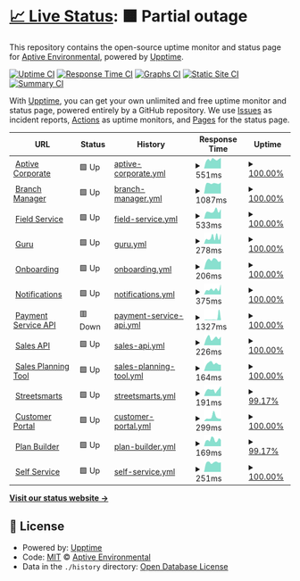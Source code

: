 # [📈 Live Status](https://status.aptivetech.com): <!--live status--> **🟧 Partial outage**

This repository contains the open-source uptime monitor and status page for [Aptive Environmental](https://goaptive.com), powered by [Upptime](https://github.com/upptime/upptime).

[![Uptime CI](https://github.com/aptive-env/status/workflows/Uptime%20CI/badge.svg)](https://github.com/aptive-env/status/actions?query=workflow%3A%22Uptime+CI%22)
[![Response Time CI](https://github.com/aptive-env/status/workflows/Response%20Time%20CI/badge.svg)](https://github.com/aptive-env/status/actions?query=workflow%3A%22Response+Time+CI%22)
[![Graphs CI](https://github.com/aptive-env/status/workflows/Graphs%20CI/badge.svg)](https://github.com/aptive-env/status/actions?query=workflow%3A%22Graphs+CI%22)
[![Static Site CI](https://github.com/aptive-env/status/workflows/Static%20Site%20CI/badge.svg)](https://github.com/aptive-env/status/actions?query=workflow%3A%22Static+Site+CI%22)
[![Summary CI](https://github.com/aptive-env/status/workflows/Summary%20CI/badge.svg)](https://github.com/aptive-env/status/actions?query=workflow%3A%22Summary+CI%22)

With [Upptime](https://upptime.js.org), you can get your own unlimited and free uptime monitor and status page, powered entirely by a GitHub repository. We use [Issues](https://github.com/aptive-env/status/issues) as incident reports, [Actions](https://github.com/aptive-env/status/actions) as uptime monitors, and [Pages](https://status.aptivetech.com) for the status page.

<!--start: status pages-->
<!-- This summary is generated by Upptime (https://github.com/upptime/upptime) -->
<!-- Do not edit this manually, your changes will be overwritten -->
<!-- prettier-ignore -->
| URL | Status | History | Response Time | Uptime |
| --- | ------ | ------- | ------------- | ------ |
| <img alt="" src="https://icons.duckduckgo.com/ip3/www.goaptive.com.ico" height="13"> [Aptive Corporate](https://www.goaptive.com) | 🟩 Up | [aptive-corporate.yml](https://github.com/aptive-env/status/commits/HEAD/history/aptive-corporate.yml) | <details><summary><img alt="Response time graph" src="./graphs/aptive-corporate/response-time-week.png" height="20"> 551ms</summary><br><a href="https://status.aptivetech.com/history/aptive-corporate"><img alt="Response time 461" src="https://img.shields.io/endpoint?url=https%3A%2F%2Fraw.githubusercontent.com%2Faptive-env%2Fstatus%2FHEAD%2Fapi%2Faptive-corporate%2Fresponse-time.json"></a><br><a href="https://status.aptivetech.com/history/aptive-corporate"><img alt="24-hour response time 655" src="https://img.shields.io/endpoint?url=https%3A%2F%2Fraw.githubusercontent.com%2Faptive-env%2Fstatus%2FHEAD%2Fapi%2Faptive-corporate%2Fresponse-time-day.json"></a><br><a href="https://status.aptivetech.com/history/aptive-corporate"><img alt="7-day response time 551" src="https://img.shields.io/endpoint?url=https%3A%2F%2Fraw.githubusercontent.com%2Faptive-env%2Fstatus%2FHEAD%2Fapi%2Faptive-corporate%2Fresponse-time-week.json"></a><br><a href="https://status.aptivetech.com/history/aptive-corporate"><img alt="30-day response time 538" src="https://img.shields.io/endpoint?url=https%3A%2F%2Fraw.githubusercontent.com%2Faptive-env%2Fstatus%2FHEAD%2Fapi%2Faptive-corporate%2Fresponse-time-month.json"></a><br><a href="https://status.aptivetech.com/history/aptive-corporate"><img alt="1-year response time 476" src="https://img.shields.io/endpoint?url=https%3A%2F%2Fraw.githubusercontent.com%2Faptive-env%2Fstatus%2FHEAD%2Fapi%2Faptive-corporate%2Fresponse-time-year.json"></a></details> | <details><summary><a href="https://status.aptivetech.com/history/aptive-corporate">100.00%</a></summary><a href="https://status.aptivetech.com/history/aptive-corporate"><img alt="All-time uptime 100.00%" src="https://img.shields.io/endpoint?url=https%3A%2F%2Fraw.githubusercontent.com%2Faptive-env%2Fstatus%2FHEAD%2Fapi%2Faptive-corporate%2Fuptime.json"></a><br><a href="https://status.aptivetech.com/history/aptive-corporate"><img alt="24-hour uptime 100.00%" src="https://img.shields.io/endpoint?url=https%3A%2F%2Fraw.githubusercontent.com%2Faptive-env%2Fstatus%2FHEAD%2Fapi%2Faptive-corporate%2Fuptime-day.json"></a><br><a href="https://status.aptivetech.com/history/aptive-corporate"><img alt="7-day uptime 100.00%" src="https://img.shields.io/endpoint?url=https%3A%2F%2Fraw.githubusercontent.com%2Faptive-env%2Fstatus%2FHEAD%2Fapi%2Faptive-corporate%2Fuptime-week.json"></a><br><a href="https://status.aptivetech.com/history/aptive-corporate"><img alt="30-day uptime 100.00%" src="https://img.shields.io/endpoint?url=https%3A%2F%2Fraw.githubusercontent.com%2Faptive-env%2Fstatus%2FHEAD%2Fapi%2Faptive-corporate%2Fuptime-month.json"></a><br><a href="https://status.aptivetech.com/history/aptive-corporate"><img alt="1-year uptime 100.00%" src="https://img.shields.io/endpoint?url=https%3A%2F%2Fraw.githubusercontent.com%2Faptive-env%2Fstatus%2FHEAD%2Fapi%2Faptive-corporate%2Fuptime-year.json"></a></details>
| <img alt="" src="https://icons.duckduckgo.com/ip3/bmapi.aptive.guru.ico" height="13"> [Branch Manager](https://bmapi.aptive.guru/users/getQuotes) | 🟩 Up | [branch-manager.yml](https://github.com/aptive-env/status/commits/HEAD/history/branch-manager.yml) | <details><summary><img alt="Response time graph" src="./graphs/branch-manager/response-time-week.png" height="20"> 1087ms</summary><br><a href="https://status.aptivetech.com/history/branch-manager"><img alt="Response time 1319" src="https://img.shields.io/endpoint?url=https%3A%2F%2Fraw.githubusercontent.com%2Faptive-env%2Fstatus%2FHEAD%2Fapi%2Fbranch-manager%2Fresponse-time.json"></a><br><a href="https://status.aptivetech.com/history/branch-manager"><img alt="24-hour response time 1170" src="https://img.shields.io/endpoint?url=https%3A%2F%2Fraw.githubusercontent.com%2Faptive-env%2Fstatus%2FHEAD%2Fapi%2Fbranch-manager%2Fresponse-time-day.json"></a><br><a href="https://status.aptivetech.com/history/branch-manager"><img alt="7-day response time 1087" src="https://img.shields.io/endpoint?url=https%3A%2F%2Fraw.githubusercontent.com%2Faptive-env%2Fstatus%2FHEAD%2Fapi%2Fbranch-manager%2Fresponse-time-week.json"></a><br><a href="https://status.aptivetech.com/history/branch-manager"><img alt="30-day response time 1262" src="https://img.shields.io/endpoint?url=https%3A%2F%2Fraw.githubusercontent.com%2Faptive-env%2Fstatus%2FHEAD%2Fapi%2Fbranch-manager%2Fresponse-time-month.json"></a><br><a href="https://status.aptivetech.com/history/branch-manager"><img alt="1-year response time 1336" src="https://img.shields.io/endpoint?url=https%3A%2F%2Fraw.githubusercontent.com%2Faptive-env%2Fstatus%2FHEAD%2Fapi%2Fbranch-manager%2Fresponse-time-year.json"></a></details> | <details><summary><a href="https://status.aptivetech.com/history/branch-manager">100.00%</a></summary><a href="https://status.aptivetech.com/history/branch-manager"><img alt="All-time uptime 99.96%" src="https://img.shields.io/endpoint?url=https%3A%2F%2Fraw.githubusercontent.com%2Faptive-env%2Fstatus%2FHEAD%2Fapi%2Fbranch-manager%2Fuptime.json"></a><br><a href="https://status.aptivetech.com/history/branch-manager"><img alt="24-hour uptime 100.00%" src="https://img.shields.io/endpoint?url=https%3A%2F%2Fraw.githubusercontent.com%2Faptive-env%2Fstatus%2FHEAD%2Fapi%2Fbranch-manager%2Fuptime-day.json"></a><br><a href="https://status.aptivetech.com/history/branch-manager"><img alt="7-day uptime 100.00%" src="https://img.shields.io/endpoint?url=https%3A%2F%2Fraw.githubusercontent.com%2Faptive-env%2Fstatus%2FHEAD%2Fapi%2Fbranch-manager%2Fuptime-week.json"></a><br><a href="https://status.aptivetech.com/history/branch-manager"><img alt="30-day uptime 100.00%" src="https://img.shields.io/endpoint?url=https%3A%2F%2Fraw.githubusercontent.com%2Faptive-env%2Fstatus%2FHEAD%2Fapi%2Fbranch-manager%2Fuptime-month.json"></a><br><a href="https://status.aptivetech.com/history/branch-manager"><img alt="1-year uptime 99.95%" src="https://img.shields.io/endpoint?url=https%3A%2F%2Fraw.githubusercontent.com%2Faptive-env%2Fstatus%2FHEAD%2Fapi%2Fbranch-manager%2Fuptime-year.json"></a></details>
| <img alt="" src="https://icons.duckduckgo.com/ip3/api.field-services.prd.goaptive.com.ico" height="13"> [Field Service](https://api.field-services.prd.goaptive.com) | 🟩 Up | [field-service.yml](https://github.com/aptive-env/status/commits/HEAD/history/field-service.yml) | <details><summary><img alt="Response time graph" src="./graphs/field-service/response-time-week.png" height="20"> 533ms</summary><br><a href="https://status.aptivetech.com/history/field-service"><img alt="Response time 640" src="https://img.shields.io/endpoint?url=https%3A%2F%2Fraw.githubusercontent.com%2Faptive-env%2Fstatus%2FHEAD%2Fapi%2Ffield-service%2Fresponse-time.json"></a><br><a href="https://status.aptivetech.com/history/field-service"><img alt="24-hour response time 670" src="https://img.shields.io/endpoint?url=https%3A%2F%2Fraw.githubusercontent.com%2Faptive-env%2Fstatus%2FHEAD%2Fapi%2Ffield-service%2Fresponse-time-day.json"></a><br><a href="https://status.aptivetech.com/history/field-service"><img alt="7-day response time 533" src="https://img.shields.io/endpoint?url=https%3A%2F%2Fraw.githubusercontent.com%2Faptive-env%2Fstatus%2FHEAD%2Fapi%2Ffield-service%2Fresponse-time-week.json"></a><br><a href="https://status.aptivetech.com/history/field-service"><img alt="30-day response time 529" src="https://img.shields.io/endpoint?url=https%3A%2F%2Fraw.githubusercontent.com%2Faptive-env%2Fstatus%2FHEAD%2Fapi%2Ffield-service%2Fresponse-time-month.json"></a><br><a href="https://status.aptivetech.com/history/field-service"><img alt="1-year response time 711" src="https://img.shields.io/endpoint?url=https%3A%2F%2Fraw.githubusercontent.com%2Faptive-env%2Fstatus%2FHEAD%2Fapi%2Ffield-service%2Fresponse-time-year.json"></a></details> | <details><summary><a href="https://status.aptivetech.com/history/field-service">100.00%</a></summary><a href="https://status.aptivetech.com/history/field-service"><img alt="All-time uptime 100.00%" src="https://img.shields.io/endpoint?url=https%3A%2F%2Fraw.githubusercontent.com%2Faptive-env%2Fstatus%2FHEAD%2Fapi%2Ffield-service%2Fuptime.json"></a><br><a href="https://status.aptivetech.com/history/field-service"><img alt="24-hour uptime 100.00%" src="https://img.shields.io/endpoint?url=https%3A%2F%2Fraw.githubusercontent.com%2Faptive-env%2Fstatus%2FHEAD%2Fapi%2Ffield-service%2Fuptime-day.json"></a><br><a href="https://status.aptivetech.com/history/field-service"><img alt="7-day uptime 100.00%" src="https://img.shields.io/endpoint?url=https%3A%2F%2Fraw.githubusercontent.com%2Faptive-env%2Fstatus%2FHEAD%2Fapi%2Ffield-service%2Fuptime-week.json"></a><br><a href="https://status.aptivetech.com/history/field-service"><img alt="30-day uptime 100.00%" src="https://img.shields.io/endpoint?url=https%3A%2F%2Fraw.githubusercontent.com%2Faptive-env%2Fstatus%2FHEAD%2Fapi%2Ffield-service%2Fuptime-month.json"></a><br><a href="https://status.aptivetech.com/history/field-service"><img alt="1-year uptime 99.99%" src="https://img.shields.io/endpoint?url=https%3A%2F%2Fraw.githubusercontent.com%2Faptive-env%2Fstatus%2FHEAD%2Fapi%2Ffield-service%2Fuptime-year.json"></a></details>
| <img alt="" src="https://icons.duckduckgo.com/ip3/apistats.aptive.guru.ico" height="13"> [Guru](https://apistats.aptive.guru) | 🟩 Up | [guru.yml](https://github.com/aptive-env/status/commits/HEAD/history/guru.yml) | <details><summary><img alt="Response time graph" src="./graphs/guru/response-time-week.png" height="20"> 278ms</summary><br><a href="https://status.aptivetech.com/history/guru"><img alt="Response time 437" src="https://img.shields.io/endpoint?url=https%3A%2F%2Fraw.githubusercontent.com%2Faptive-env%2Fstatus%2FHEAD%2Fapi%2Fguru%2Fresponse-time.json"></a><br><a href="https://status.aptivetech.com/history/guru"><img alt="24-hour response time 433" src="https://img.shields.io/endpoint?url=https%3A%2F%2Fraw.githubusercontent.com%2Faptive-env%2Fstatus%2FHEAD%2Fapi%2Fguru%2Fresponse-time-day.json"></a><br><a href="https://status.aptivetech.com/history/guru"><img alt="7-day response time 278" src="https://img.shields.io/endpoint?url=https%3A%2F%2Fraw.githubusercontent.com%2Faptive-env%2Fstatus%2FHEAD%2Fapi%2Fguru%2Fresponse-time-week.json"></a><br><a href="https://status.aptivetech.com/history/guru"><img alt="30-day response time 343" src="https://img.shields.io/endpoint?url=https%3A%2F%2Fraw.githubusercontent.com%2Faptive-env%2Fstatus%2FHEAD%2Fapi%2Fguru%2Fresponse-time-month.json"></a><br><a href="https://status.aptivetech.com/history/guru"><img alt="1-year response time 425" src="https://img.shields.io/endpoint?url=https%3A%2F%2Fraw.githubusercontent.com%2Faptive-env%2Fstatus%2FHEAD%2Fapi%2Fguru%2Fresponse-time-year.json"></a></details> | <details><summary><a href="https://status.aptivetech.com/history/guru">100.00%</a></summary><a href="https://status.aptivetech.com/history/guru"><img alt="All-time uptime 100.00%" src="https://img.shields.io/endpoint?url=https%3A%2F%2Fraw.githubusercontent.com%2Faptive-env%2Fstatus%2FHEAD%2Fapi%2Fguru%2Fuptime.json"></a><br><a href="https://status.aptivetech.com/history/guru"><img alt="24-hour uptime 100.00%" src="https://img.shields.io/endpoint?url=https%3A%2F%2Fraw.githubusercontent.com%2Faptive-env%2Fstatus%2FHEAD%2Fapi%2Fguru%2Fuptime-day.json"></a><br><a href="https://status.aptivetech.com/history/guru"><img alt="7-day uptime 100.00%" src="https://img.shields.io/endpoint?url=https%3A%2F%2Fraw.githubusercontent.com%2Faptive-env%2Fstatus%2FHEAD%2Fapi%2Fguru%2Fuptime-week.json"></a><br><a href="https://status.aptivetech.com/history/guru"><img alt="30-day uptime 100.00%" src="https://img.shields.io/endpoint?url=https%3A%2F%2Fraw.githubusercontent.com%2Faptive-env%2Fstatus%2FHEAD%2Fapi%2Fguru%2Fuptime-month.json"></a><br><a href="https://status.aptivetech.com/history/guru"><img alt="1-year uptime 100.00%" src="https://img.shields.io/endpoint?url=https%3A%2F%2Fraw.githubusercontent.com%2Faptive-env%2Fstatus%2FHEAD%2Fapi%2Fguru%2Fuptime-year.json"></a></details>
| <img alt="" src="https://icons.duckduckgo.com/ip3/api.onboarding.prd.goaptive.com.ico" height="13"> [Onboarding](https://api.onboarding.prd.goaptive.com) | 🟩 Up | [onboarding.yml](https://github.com/aptive-env/status/commits/HEAD/history/onboarding.yml) | <details><summary><img alt="Response time graph" src="./graphs/onboarding/response-time-week.png" height="20"> 206ms</summary><br><a href="https://status.aptivetech.com/history/onboarding"><img alt="Response time 206" src="https://img.shields.io/endpoint?url=https%3A%2F%2Fraw.githubusercontent.com%2Faptive-env%2Fstatus%2FHEAD%2Fapi%2Fonboarding%2Fresponse-time.json"></a><br><a href="https://status.aptivetech.com/history/onboarding"><img alt="24-hour response time 189" src="https://img.shields.io/endpoint?url=https%3A%2F%2Fraw.githubusercontent.com%2Faptive-env%2Fstatus%2FHEAD%2Fapi%2Fonboarding%2Fresponse-time-day.json"></a><br><a href="https://status.aptivetech.com/history/onboarding"><img alt="7-day response time 206" src="https://img.shields.io/endpoint?url=https%3A%2F%2Fraw.githubusercontent.com%2Faptive-env%2Fstatus%2FHEAD%2Fapi%2Fonboarding%2Fresponse-time-week.json"></a><br><a href="https://status.aptivetech.com/history/onboarding"><img alt="30-day response time 210" src="https://img.shields.io/endpoint?url=https%3A%2F%2Fraw.githubusercontent.com%2Faptive-env%2Fstatus%2FHEAD%2Fapi%2Fonboarding%2Fresponse-time-month.json"></a><br><a href="https://status.aptivetech.com/history/onboarding"><img alt="1-year response time 201" src="https://img.shields.io/endpoint?url=https%3A%2F%2Fraw.githubusercontent.com%2Faptive-env%2Fstatus%2FHEAD%2Fapi%2Fonboarding%2Fresponse-time-year.json"></a></details> | <details><summary><a href="https://status.aptivetech.com/history/onboarding">100.00%</a></summary><a href="https://status.aptivetech.com/history/onboarding"><img alt="All-time uptime 100.00%" src="https://img.shields.io/endpoint?url=https%3A%2F%2Fraw.githubusercontent.com%2Faptive-env%2Fstatus%2FHEAD%2Fapi%2Fonboarding%2Fuptime.json"></a><br><a href="https://status.aptivetech.com/history/onboarding"><img alt="24-hour uptime 100.00%" src="https://img.shields.io/endpoint?url=https%3A%2F%2Fraw.githubusercontent.com%2Faptive-env%2Fstatus%2FHEAD%2Fapi%2Fonboarding%2Fuptime-day.json"></a><br><a href="https://status.aptivetech.com/history/onboarding"><img alt="7-day uptime 100.00%" src="https://img.shields.io/endpoint?url=https%3A%2F%2Fraw.githubusercontent.com%2Faptive-env%2Fstatus%2FHEAD%2Fapi%2Fonboarding%2Fuptime-week.json"></a><br><a href="https://status.aptivetech.com/history/onboarding"><img alt="30-day uptime 100.00%" src="https://img.shields.io/endpoint?url=https%3A%2F%2Fraw.githubusercontent.com%2Faptive-env%2Fstatus%2FHEAD%2Fapi%2Fonboarding%2Fuptime-month.json"></a><br><a href="https://status.aptivetech.com/history/onboarding"><img alt="1-year uptime 100.00%" src="https://img.shields.io/endpoint?url=https%3A%2F%2Fraw.githubusercontent.com%2Faptive-env%2Fstatus%2FHEAD%2Fapi%2Fonboarding%2Fuptime-year.json"></a></details>
| <img alt="" src="https://icons.duckduckgo.com/ip3/api.notifications.prd.goaptive.com.ico" height="13"> [Notifications](https://api.notifications.prd.goaptive.com) | 🟩 Up | [notifications.yml](https://github.com/aptive-env/status/commits/HEAD/history/notifications.yml) | <details><summary><img alt="Response time graph" src="./graphs/notifications/response-time-week.png" height="20"> 375ms</summary><br><a href="https://status.aptivetech.com/history/notifications"><img alt="Response time 357" src="https://img.shields.io/endpoint?url=https%3A%2F%2Fraw.githubusercontent.com%2Faptive-env%2Fstatus%2FHEAD%2Fapi%2Fnotifications%2Fresponse-time.json"></a><br><a href="https://status.aptivetech.com/history/notifications"><img alt="24-hour response time 705" src="https://img.shields.io/endpoint?url=https%3A%2F%2Fraw.githubusercontent.com%2Faptive-env%2Fstatus%2FHEAD%2Fapi%2Fnotifications%2Fresponse-time-day.json"></a><br><a href="https://status.aptivetech.com/history/notifications"><img alt="7-day response time 375" src="https://img.shields.io/endpoint?url=https%3A%2F%2Fraw.githubusercontent.com%2Faptive-env%2Fstatus%2FHEAD%2Fapi%2Fnotifications%2Fresponse-time-week.json"></a><br><a href="https://status.aptivetech.com/history/notifications"><img alt="30-day response time 431" src="https://img.shields.io/endpoint?url=https%3A%2F%2Fraw.githubusercontent.com%2Faptive-env%2Fstatus%2FHEAD%2Fapi%2Fnotifications%2Fresponse-time-month.json"></a><br><a href="https://status.aptivetech.com/history/notifications"><img alt="1-year response time 363" src="https://img.shields.io/endpoint?url=https%3A%2F%2Fraw.githubusercontent.com%2Faptive-env%2Fstatus%2FHEAD%2Fapi%2Fnotifications%2Fresponse-time-year.json"></a></details> | <details><summary><a href="https://status.aptivetech.com/history/notifications">100.00%</a></summary><a href="https://status.aptivetech.com/history/notifications"><img alt="All-time uptime 100.00%" src="https://img.shields.io/endpoint?url=https%3A%2F%2Fraw.githubusercontent.com%2Faptive-env%2Fstatus%2FHEAD%2Fapi%2Fnotifications%2Fuptime.json"></a><br><a href="https://status.aptivetech.com/history/notifications"><img alt="24-hour uptime 100.00%" src="https://img.shields.io/endpoint?url=https%3A%2F%2Fraw.githubusercontent.com%2Faptive-env%2Fstatus%2FHEAD%2Fapi%2Fnotifications%2Fuptime-day.json"></a><br><a href="https://status.aptivetech.com/history/notifications"><img alt="7-day uptime 100.00%" src="https://img.shields.io/endpoint?url=https%3A%2F%2Fraw.githubusercontent.com%2Faptive-env%2Fstatus%2FHEAD%2Fapi%2Fnotifications%2Fuptime-week.json"></a><br><a href="https://status.aptivetech.com/history/notifications"><img alt="30-day uptime 100.00%" src="https://img.shields.io/endpoint?url=https%3A%2F%2Fraw.githubusercontent.com%2Faptive-env%2Fstatus%2FHEAD%2Fapi%2Fnotifications%2Fuptime-month.json"></a><br><a href="https://status.aptivetech.com/history/notifications"><img alt="1-year uptime 100.00%" src="https://img.shields.io/endpoint?url=https%3A%2F%2Fraw.githubusercontent.com%2Faptive-env%2Fstatus%2FHEAD%2Fapi%2Fnotifications%2Fuptime-year.json"></a></details>
| <img alt="" src="https://icons.duckduckgo.com/ip3/api.aptive.tech.ico" height="13"> [Payment Service API](https://api.aptive.tech/payments/health) | 🟥 Down | [payment-service-api.yml](https://github.com/aptive-env/status/commits/HEAD/history/payment-service-api.yml) | <details><summary><img alt="Response time graph" src="./graphs/payment-service-api/response-time-week.png" height="20"> 1327ms</summary><br><a href="https://status.aptivetech.com/history/payment-service-api"><img alt="Response time 476" src="https://img.shields.io/endpoint?url=https%3A%2F%2Fraw.githubusercontent.com%2Faptive-env%2Fstatus%2FHEAD%2Fapi%2Fpayment-service-api%2Fresponse-time.json"></a><br><a href="https://status.aptivetech.com/history/payment-service-api"><img alt="24-hour response time 270" src="https://img.shields.io/endpoint?url=https%3A%2F%2Fraw.githubusercontent.com%2Faptive-env%2Fstatus%2FHEAD%2Fapi%2Fpayment-service-api%2Fresponse-time-day.json"></a><br><a href="https://status.aptivetech.com/history/payment-service-api"><img alt="7-day response time 1327" src="https://img.shields.io/endpoint?url=https%3A%2F%2Fraw.githubusercontent.com%2Faptive-env%2Fstatus%2FHEAD%2Fapi%2Fpayment-service-api%2Fresponse-time-week.json"></a><br><a href="https://status.aptivetech.com/history/payment-service-api"><img alt="30-day response time 659" src="https://img.shields.io/endpoint?url=https%3A%2F%2Fraw.githubusercontent.com%2Faptive-env%2Fstatus%2FHEAD%2Fapi%2Fpayment-service-api%2Fresponse-time-month.json"></a><br><a href="https://status.aptivetech.com/history/payment-service-api"><img alt="1-year response time 484" src="https://img.shields.io/endpoint?url=https%3A%2F%2Fraw.githubusercontent.com%2Faptive-env%2Fstatus%2FHEAD%2Fapi%2Fpayment-service-api%2Fresponse-time-year.json"></a></details> | <details><summary><a href="https://status.aptivetech.com/history/payment-service-api">100.00%</a></summary><a href="https://status.aptivetech.com/history/payment-service-api"><img alt="All-time uptime 99.99%" src="https://img.shields.io/endpoint?url=https%3A%2F%2Fraw.githubusercontent.com%2Faptive-env%2Fstatus%2FHEAD%2Fapi%2Fpayment-service-api%2Fuptime.json"></a><br><a href="https://status.aptivetech.com/history/payment-service-api"><img alt="24-hour uptime 99.98%" src="https://img.shields.io/endpoint?url=https%3A%2F%2Fraw.githubusercontent.com%2Faptive-env%2Fstatus%2FHEAD%2Fapi%2Fpayment-service-api%2Fuptime-day.json"></a><br><a href="https://status.aptivetech.com/history/payment-service-api"><img alt="7-day uptime 100.00%" src="https://img.shields.io/endpoint?url=https%3A%2F%2Fraw.githubusercontent.com%2Faptive-env%2Fstatus%2FHEAD%2Fapi%2Fpayment-service-api%2Fuptime-week.json"></a><br><a href="https://status.aptivetech.com/history/payment-service-api"><img alt="30-day uptime 100.00%" src="https://img.shields.io/endpoint?url=https%3A%2F%2Fraw.githubusercontent.com%2Faptive-env%2Fstatus%2FHEAD%2Fapi%2Fpayment-service-api%2Fuptime-month.json"></a><br><a href="https://status.aptivetech.com/history/payment-service-api"><img alt="1-year uptime 99.99%" src="https://img.shields.io/endpoint?url=https%3A%2F%2Fraw.githubusercontent.com%2Faptive-env%2Fstatus%2FHEAD%2Fapi%2Fpayment-service-api%2Fuptime-year.json"></a></details>
| <img alt="" src="https://icons.duckduckgo.com/ip3/api.sales-app.prd.goaptive.com.ico" height="13"> [Sales API](https://api.sales-app.prd.goaptive.com/health-check) | 🟩 Up | [sales-api.yml](https://github.com/aptive-env/status/commits/HEAD/history/sales-api.yml) | <details><summary><img alt="Response time graph" src="./graphs/sales-api/response-time-week.png" height="20"> 226ms</summary><br><a href="https://status.aptivetech.com/history/sales-api"><img alt="Response time 277" src="https://img.shields.io/endpoint?url=https%3A%2F%2Fraw.githubusercontent.com%2Faptive-env%2Fstatus%2FHEAD%2Fapi%2Fsales-api%2Fresponse-time.json"></a><br><a href="https://status.aptivetech.com/history/sales-api"><img alt="24-hour response time 264" src="https://img.shields.io/endpoint?url=https%3A%2F%2Fraw.githubusercontent.com%2Faptive-env%2Fstatus%2FHEAD%2Fapi%2Fsales-api%2Fresponse-time-day.json"></a><br><a href="https://status.aptivetech.com/history/sales-api"><img alt="7-day response time 226" src="https://img.shields.io/endpoint?url=https%3A%2F%2Fraw.githubusercontent.com%2Faptive-env%2Fstatus%2FHEAD%2Fapi%2Fsales-api%2Fresponse-time-week.json"></a><br><a href="https://status.aptivetech.com/history/sales-api"><img alt="30-day response time 208" src="https://img.shields.io/endpoint?url=https%3A%2F%2Fraw.githubusercontent.com%2Faptive-env%2Fstatus%2FHEAD%2Fapi%2Fsales-api%2Fresponse-time-month.json"></a><br><a href="https://status.aptivetech.com/history/sales-api"><img alt="1-year response time 287" src="https://img.shields.io/endpoint?url=https%3A%2F%2Fraw.githubusercontent.com%2Faptive-env%2Fstatus%2FHEAD%2Fapi%2Fsales-api%2Fresponse-time-year.json"></a></details> | <details><summary><a href="https://status.aptivetech.com/history/sales-api">100.00%</a></summary><a href="https://status.aptivetech.com/history/sales-api"><img alt="All-time uptime 100.00%" src="https://img.shields.io/endpoint?url=https%3A%2F%2Fraw.githubusercontent.com%2Faptive-env%2Fstatus%2FHEAD%2Fapi%2Fsales-api%2Fuptime.json"></a><br><a href="https://status.aptivetech.com/history/sales-api"><img alt="24-hour uptime 100.00%" src="https://img.shields.io/endpoint?url=https%3A%2F%2Fraw.githubusercontent.com%2Faptive-env%2Fstatus%2FHEAD%2Fapi%2Fsales-api%2Fuptime-day.json"></a><br><a href="https://status.aptivetech.com/history/sales-api"><img alt="7-day uptime 100.00%" src="https://img.shields.io/endpoint?url=https%3A%2F%2Fraw.githubusercontent.com%2Faptive-env%2Fstatus%2FHEAD%2Fapi%2Fsales-api%2Fuptime-week.json"></a><br><a href="https://status.aptivetech.com/history/sales-api"><img alt="30-day uptime 100.00%" src="https://img.shields.io/endpoint?url=https%3A%2F%2Fraw.githubusercontent.com%2Faptive-env%2Fstatus%2FHEAD%2Fapi%2Fsales-api%2Fuptime-month.json"></a><br><a href="https://status.aptivetech.com/history/sales-api"><img alt="1-year uptime 100.00%" src="https://img.shields.io/endpoint?url=https%3A%2F%2Fraw.githubusercontent.com%2Faptive-env%2Fstatus%2FHEAD%2Fapi%2Fsales-api%2Fuptime-year.json"></a></details>
| <img alt="" src="https://icons.duckduckgo.com/ip3/spt-api.rep-services.prd.goaptive.com.ico" height="13"> [Sales Planning Tool](https://spt-api.rep-services.prd.goaptive.com/) | 🟩 Up | [sales-planning-tool.yml](https://github.com/aptive-env/status/commits/HEAD/history/sales-planning-tool.yml) | <details><summary><img alt="Response time graph" src="./graphs/sales-planning-tool/response-time-week.png" height="20"> 164ms</summary><br><a href="https://status.aptivetech.com/history/sales-planning-tool"><img alt="Response time 246" src="https://img.shields.io/endpoint?url=https%3A%2F%2Fraw.githubusercontent.com%2Faptive-env%2Fstatus%2FHEAD%2Fapi%2Fsales-planning-tool%2Fresponse-time.json"></a><br><a href="https://status.aptivetech.com/history/sales-planning-tool"><img alt="24-hour response time 135" src="https://img.shields.io/endpoint?url=https%3A%2F%2Fraw.githubusercontent.com%2Faptive-env%2Fstatus%2FHEAD%2Fapi%2Fsales-planning-tool%2Fresponse-time-day.json"></a><br><a href="https://status.aptivetech.com/history/sales-planning-tool"><img alt="7-day response time 164" src="https://img.shields.io/endpoint?url=https%3A%2F%2Fraw.githubusercontent.com%2Faptive-env%2Fstatus%2FHEAD%2Fapi%2Fsales-planning-tool%2Fresponse-time-week.json"></a><br><a href="https://status.aptivetech.com/history/sales-planning-tool"><img alt="30-day response time 166" src="https://img.shields.io/endpoint?url=https%3A%2F%2Fraw.githubusercontent.com%2Faptive-env%2Fstatus%2FHEAD%2Fapi%2Fsales-planning-tool%2Fresponse-time-month.json"></a><br><a href="https://status.aptivetech.com/history/sales-planning-tool"><img alt="1-year response time 220" src="https://img.shields.io/endpoint?url=https%3A%2F%2Fraw.githubusercontent.com%2Faptive-env%2Fstatus%2FHEAD%2Fapi%2Fsales-planning-tool%2Fresponse-time-year.json"></a></details> | <details><summary><a href="https://status.aptivetech.com/history/sales-planning-tool">100.00%</a></summary><a href="https://status.aptivetech.com/history/sales-planning-tool"><img alt="All-time uptime 97.29%" src="https://img.shields.io/endpoint?url=https%3A%2F%2Fraw.githubusercontent.com%2Faptive-env%2Fstatus%2FHEAD%2Fapi%2Fsales-planning-tool%2Fuptime.json"></a><br><a href="https://status.aptivetech.com/history/sales-planning-tool"><img alt="24-hour uptime 100.00%" src="https://img.shields.io/endpoint?url=https%3A%2F%2Fraw.githubusercontent.com%2Faptive-env%2Fstatus%2FHEAD%2Fapi%2Fsales-planning-tool%2Fuptime-day.json"></a><br><a href="https://status.aptivetech.com/history/sales-planning-tool"><img alt="7-day uptime 100.00%" src="https://img.shields.io/endpoint?url=https%3A%2F%2Fraw.githubusercontent.com%2Faptive-env%2Fstatus%2FHEAD%2Fapi%2Fsales-planning-tool%2Fuptime-week.json"></a><br><a href="https://status.aptivetech.com/history/sales-planning-tool"><img alt="30-day uptime 100.00%" src="https://img.shields.io/endpoint?url=https%3A%2F%2Fraw.githubusercontent.com%2Faptive-env%2Fstatus%2FHEAD%2Fapi%2Fsales-planning-tool%2Fuptime-month.json"></a><br><a href="https://status.aptivetech.com/history/sales-planning-tool"><img alt="1-year uptime 96.30%" src="https://img.shields.io/endpoint?url=https%3A%2F%2Fraw.githubusercontent.com%2Faptive-env%2Fstatus%2FHEAD%2Fapi%2Fsales-planning-tool%2Fuptime-year.json"></a></details>
| <img alt="" src="https://icons.duckduckgo.com/ip3/api.street-smarts.prd.goaptive.com.ico" height="13"> [Streetsmarts](https://api.street-smarts.prd.goaptive.com/health-check) | 🟩 Up | [streetsmarts.yml](https://github.com/aptive-env/status/commits/HEAD/history/streetsmarts.yml) | <details><summary><img alt="Response time graph" src="./graphs/streetsmarts/response-time-week.png" height="20"> 191ms</summary><br><a href="https://status.aptivetech.com/history/streetsmarts"><img alt="Response time 203" src="https://img.shields.io/endpoint?url=https%3A%2F%2Fraw.githubusercontent.com%2Faptive-env%2Fstatus%2FHEAD%2Fapi%2Fstreetsmarts%2Fresponse-time.json"></a><br><a href="https://status.aptivetech.com/history/streetsmarts"><img alt="24-hour response time 305" src="https://img.shields.io/endpoint?url=https%3A%2F%2Fraw.githubusercontent.com%2Faptive-env%2Fstatus%2FHEAD%2Fapi%2Fstreetsmarts%2Fresponse-time-day.json"></a><br><a href="https://status.aptivetech.com/history/streetsmarts"><img alt="7-day response time 191" src="https://img.shields.io/endpoint?url=https%3A%2F%2Fraw.githubusercontent.com%2Faptive-env%2Fstatus%2FHEAD%2Fapi%2Fstreetsmarts%2Fresponse-time-week.json"></a><br><a href="https://status.aptivetech.com/history/streetsmarts"><img alt="30-day response time 205" src="https://img.shields.io/endpoint?url=https%3A%2F%2Fraw.githubusercontent.com%2Faptive-env%2Fstatus%2FHEAD%2Fapi%2Fstreetsmarts%2Fresponse-time-month.json"></a><br><a href="https://status.aptivetech.com/history/streetsmarts"><img alt="1-year response time 205" src="https://img.shields.io/endpoint?url=https%3A%2F%2Fraw.githubusercontent.com%2Faptive-env%2Fstatus%2FHEAD%2Fapi%2Fstreetsmarts%2Fresponse-time-year.json"></a></details> | <details><summary><a href="https://status.aptivetech.com/history/streetsmarts">99.17%</a></summary><a href="https://status.aptivetech.com/history/streetsmarts"><img alt="All-time uptime 99.90%" src="https://img.shields.io/endpoint?url=https%3A%2F%2Fraw.githubusercontent.com%2Faptive-env%2Fstatus%2FHEAD%2Fapi%2Fstreetsmarts%2Fuptime.json"></a><br><a href="https://status.aptivetech.com/history/streetsmarts"><img alt="24-hour uptime 100.00%" src="https://img.shields.io/endpoint?url=https%3A%2F%2Fraw.githubusercontent.com%2Faptive-env%2Fstatus%2FHEAD%2Fapi%2Fstreetsmarts%2Fuptime-day.json"></a><br><a href="https://status.aptivetech.com/history/streetsmarts"><img alt="7-day uptime 99.17%" src="https://img.shields.io/endpoint?url=https%3A%2F%2Fraw.githubusercontent.com%2Faptive-env%2Fstatus%2FHEAD%2Fapi%2Fstreetsmarts%2Fuptime-week.json"></a><br><a href="https://status.aptivetech.com/history/streetsmarts"><img alt="30-day uptime 99.81%" src="https://img.shields.io/endpoint?url=https%3A%2F%2Fraw.githubusercontent.com%2Faptive-env%2Fstatus%2FHEAD%2Fapi%2Fstreetsmarts%2Fuptime-month.json"></a><br><a href="https://status.aptivetech.com/history/streetsmarts"><img alt="1-year uptime 99.88%" src="https://img.shields.io/endpoint?url=https%3A%2F%2Fraw.githubusercontent.com%2Faptive-env%2Fstatus%2FHEAD%2Fapi%2Fstreetsmarts%2Fuptime-year.json"></a></details>
| <img alt="" src="https://icons.duckduckgo.com/ip3/my.goaptive.com.ico" height="13"> [Customer Portal](https://my.goaptive.com) | 🟩 Up | [customer-portal.yml](https://github.com/aptive-env/status/commits/HEAD/history/customer-portal.yml) | <details><summary><img alt="Response time graph" src="./graphs/customer-portal/response-time-week.png" height="20"> 299ms</summary><br><a href="https://status.aptivetech.com/history/customer-portal"><img alt="Response time 271" src="https://img.shields.io/endpoint?url=https%3A%2F%2Fraw.githubusercontent.com%2Faptive-env%2Fstatus%2FHEAD%2Fapi%2Fcustomer-portal%2Fresponse-time.json"></a><br><a href="https://status.aptivetech.com/history/customer-portal"><img alt="24-hour response time 185" src="https://img.shields.io/endpoint?url=https%3A%2F%2Fraw.githubusercontent.com%2Faptive-env%2Fstatus%2FHEAD%2Fapi%2Fcustomer-portal%2Fresponse-time-day.json"></a><br><a href="https://status.aptivetech.com/history/customer-portal"><img alt="7-day response time 299" src="https://img.shields.io/endpoint?url=https%3A%2F%2Fraw.githubusercontent.com%2Faptive-env%2Fstatus%2FHEAD%2Fapi%2Fcustomer-portal%2Fresponse-time-week.json"></a><br><a href="https://status.aptivetech.com/history/customer-portal"><img alt="30-day response time 232" src="https://img.shields.io/endpoint?url=https%3A%2F%2Fraw.githubusercontent.com%2Faptive-env%2Fstatus%2FHEAD%2Fapi%2Fcustomer-portal%2Fresponse-time-month.json"></a><br><a href="https://status.aptivetech.com/history/customer-portal"><img alt="1-year response time 244" src="https://img.shields.io/endpoint?url=https%3A%2F%2Fraw.githubusercontent.com%2Faptive-env%2Fstatus%2FHEAD%2Fapi%2Fcustomer-portal%2Fresponse-time-year.json"></a></details> | <details><summary><a href="https://status.aptivetech.com/history/customer-portal">100.00%</a></summary><a href="https://status.aptivetech.com/history/customer-portal"><img alt="All-time uptime 84.49%" src="https://img.shields.io/endpoint?url=https%3A%2F%2Fraw.githubusercontent.com%2Faptive-env%2Fstatus%2FHEAD%2Fapi%2Fcustomer-portal%2Fuptime.json"></a><br><a href="https://status.aptivetech.com/history/customer-portal"><img alt="24-hour uptime 100.00%" src="https://img.shields.io/endpoint?url=https%3A%2F%2Fraw.githubusercontent.com%2Faptive-env%2Fstatus%2FHEAD%2Fapi%2Fcustomer-portal%2Fuptime-day.json"></a><br><a href="https://status.aptivetech.com/history/customer-portal"><img alt="7-day uptime 100.00%" src="https://img.shields.io/endpoint?url=https%3A%2F%2Fraw.githubusercontent.com%2Faptive-env%2Fstatus%2FHEAD%2Fapi%2Fcustomer-portal%2Fuptime-week.json"></a><br><a href="https://status.aptivetech.com/history/customer-portal"><img alt="30-day uptime 100.00%" src="https://img.shields.io/endpoint?url=https%3A%2F%2Fraw.githubusercontent.com%2Faptive-env%2Fstatus%2FHEAD%2Fapi%2Fcustomer-portal%2Fuptime-month.json"></a><br><a href="https://status.aptivetech.com/history/customer-portal"><img alt="1-year uptime 78.76%" src="https://img.shields.io/endpoint?url=https%3A%2F%2Fraw.githubusercontent.com%2Faptive-env%2Fstatus%2FHEAD%2Fapi%2Fcustomer-portal%2Fuptime-year.json"></a></details>
| <img alt="" src="https://icons.duckduckgo.com/ip3/api.plan-builder.prd.goaptive.com.ico" height="13"> [Plan Builder](https://api.plan-builder.prd.goaptive.com/health-check) | 🟩 Up | [plan-builder.yml](https://github.com/aptive-env/status/commits/HEAD/history/plan-builder.yml) | <details><summary><img alt="Response time graph" src="./graphs/plan-builder/response-time-week.png" height="20"> 169ms</summary><br><a href="https://status.aptivetech.com/history/plan-builder"><img alt="Response time 178" src="https://img.shields.io/endpoint?url=https%3A%2F%2Fraw.githubusercontent.com%2Faptive-env%2Fstatus%2FHEAD%2Fapi%2Fplan-builder%2Fresponse-time.json"></a><br><a href="https://status.aptivetech.com/history/plan-builder"><img alt="24-hour response time 164" src="https://img.shields.io/endpoint?url=https%3A%2F%2Fraw.githubusercontent.com%2Faptive-env%2Fstatus%2FHEAD%2Fapi%2Fplan-builder%2Fresponse-time-day.json"></a><br><a href="https://status.aptivetech.com/history/plan-builder"><img alt="7-day response time 169" src="https://img.shields.io/endpoint?url=https%3A%2F%2Fraw.githubusercontent.com%2Faptive-env%2Fstatus%2FHEAD%2Fapi%2Fplan-builder%2Fresponse-time-week.json"></a><br><a href="https://status.aptivetech.com/history/plan-builder"><img alt="30-day response time 176" src="https://img.shields.io/endpoint?url=https%3A%2F%2Fraw.githubusercontent.com%2Faptive-env%2Fstatus%2FHEAD%2Fapi%2Fplan-builder%2Fresponse-time-month.json"></a><br><a href="https://status.aptivetech.com/history/plan-builder"><img alt="1-year response time 172" src="https://img.shields.io/endpoint?url=https%3A%2F%2Fraw.githubusercontent.com%2Faptive-env%2Fstatus%2FHEAD%2Fapi%2Fplan-builder%2Fresponse-time-year.json"></a></details> | <details><summary><a href="https://status.aptivetech.com/history/plan-builder">99.17%</a></summary><a href="https://status.aptivetech.com/history/plan-builder"><img alt="All-time uptime 99.99%" src="https://img.shields.io/endpoint?url=https%3A%2F%2Fraw.githubusercontent.com%2Faptive-env%2Fstatus%2FHEAD%2Fapi%2Fplan-builder%2Fuptime.json"></a><br><a href="https://status.aptivetech.com/history/plan-builder"><img alt="24-hour uptime 100.00%" src="https://img.shields.io/endpoint?url=https%3A%2F%2Fraw.githubusercontent.com%2Faptive-env%2Fstatus%2FHEAD%2Fapi%2Fplan-builder%2Fuptime-day.json"></a><br><a href="https://status.aptivetech.com/history/plan-builder"><img alt="7-day uptime 99.17%" src="https://img.shields.io/endpoint?url=https%3A%2F%2Fraw.githubusercontent.com%2Faptive-env%2Fstatus%2FHEAD%2Fapi%2Fplan-builder%2Fuptime-week.json"></a><br><a href="https://status.aptivetech.com/history/plan-builder"><img alt="30-day uptime 99.81%" src="https://img.shields.io/endpoint?url=https%3A%2F%2Fraw.githubusercontent.com%2Faptive-env%2Fstatus%2FHEAD%2Fapi%2Fplan-builder%2Fuptime-month.json"></a><br><a href="https://status.aptivetech.com/history/plan-builder"><img alt="1-year uptime 99.98%" src="https://img.shields.io/endpoint?url=https%3A%2F%2Fraw.githubusercontent.com%2Faptive-env%2Fstatus%2FHEAD%2Fapi%2Fplan-builder%2Fuptime-year.json"></a></details>
| <img alt="" src="https://icons.duckduckgo.com/ip3/api.self-service.prd.goaptive.com.ico" height="13"> [Self Service](https://api.self-service.prd.goaptive.com/healthcheck) | 🟩 Up | [self-service.yml](https://github.com/aptive-env/status/commits/HEAD/history/self-service.yml) | <details><summary><img alt="Response time graph" src="./graphs/self-service/response-time-week.png" height="20"> 251ms</summary><br><a href="https://status.aptivetech.com/history/self-service"><img alt="Response time 315" src="https://img.shields.io/endpoint?url=https%3A%2F%2Fraw.githubusercontent.com%2Faptive-env%2Fstatus%2FHEAD%2Fapi%2Fself-service%2Fresponse-time.json"></a><br><a href="https://status.aptivetech.com/history/self-service"><img alt="24-hour response time 252" src="https://img.shields.io/endpoint?url=https%3A%2F%2Fraw.githubusercontent.com%2Faptive-env%2Fstatus%2FHEAD%2Fapi%2Fself-service%2Fresponse-time-day.json"></a><br><a href="https://status.aptivetech.com/history/self-service"><img alt="7-day response time 251" src="https://img.shields.io/endpoint?url=https%3A%2F%2Fraw.githubusercontent.com%2Faptive-env%2Fstatus%2FHEAD%2Fapi%2Fself-service%2Fresponse-time-week.json"></a><br><a href="https://status.aptivetech.com/history/self-service"><img alt="30-day response time 295" src="https://img.shields.io/endpoint?url=https%3A%2F%2Fraw.githubusercontent.com%2Faptive-env%2Fstatus%2FHEAD%2Fapi%2Fself-service%2Fresponse-time-month.json"></a><br><a href="https://status.aptivetech.com/history/self-service"><img alt="1-year response time 309" src="https://img.shields.io/endpoint?url=https%3A%2F%2Fraw.githubusercontent.com%2Faptive-env%2Fstatus%2FHEAD%2Fapi%2Fself-service%2Fresponse-time-year.json"></a></details> | <details><summary><a href="https://status.aptivetech.com/history/self-service">100.00%</a></summary><a href="https://status.aptivetech.com/history/self-service"><img alt="All-time uptime 100.00%" src="https://img.shields.io/endpoint?url=https%3A%2F%2Fraw.githubusercontent.com%2Faptive-env%2Fstatus%2FHEAD%2Fapi%2Fself-service%2Fuptime.json"></a><br><a href="https://status.aptivetech.com/history/self-service"><img alt="24-hour uptime 100.00%" src="https://img.shields.io/endpoint?url=https%3A%2F%2Fraw.githubusercontent.com%2Faptive-env%2Fstatus%2FHEAD%2Fapi%2Fself-service%2Fuptime-day.json"></a><br><a href="https://status.aptivetech.com/history/self-service"><img alt="7-day uptime 100.00%" src="https://img.shields.io/endpoint?url=https%3A%2F%2Fraw.githubusercontent.com%2Faptive-env%2Fstatus%2FHEAD%2Fapi%2Fself-service%2Fuptime-week.json"></a><br><a href="https://status.aptivetech.com/history/self-service"><img alt="30-day uptime 100.00%" src="https://img.shields.io/endpoint?url=https%3A%2F%2Fraw.githubusercontent.com%2Faptive-env%2Fstatus%2FHEAD%2Fapi%2Fself-service%2Fuptime-month.json"></a><br><a href="https://status.aptivetech.com/history/self-service"><img alt="1-year uptime 100.00%" src="https://img.shields.io/endpoint?url=https%3A%2F%2Fraw.githubusercontent.com%2Faptive-env%2Fstatus%2FHEAD%2Fapi%2Fself-service%2Fuptime-year.json"></a></details>

<!--end: status pages-->

[**Visit our status website →**](https://status.aptivetech.com)

## 📄 License

- Powered by: [Upptime](https://github.com/upptime/upptime)
- Code: [MIT](./LICENSE) © [Aptive Environmental](https://goaptive.com)
- Data in the `./history` directory: [Open Database License](https://opendatacommons.org/licenses/odbl/1-0/)
